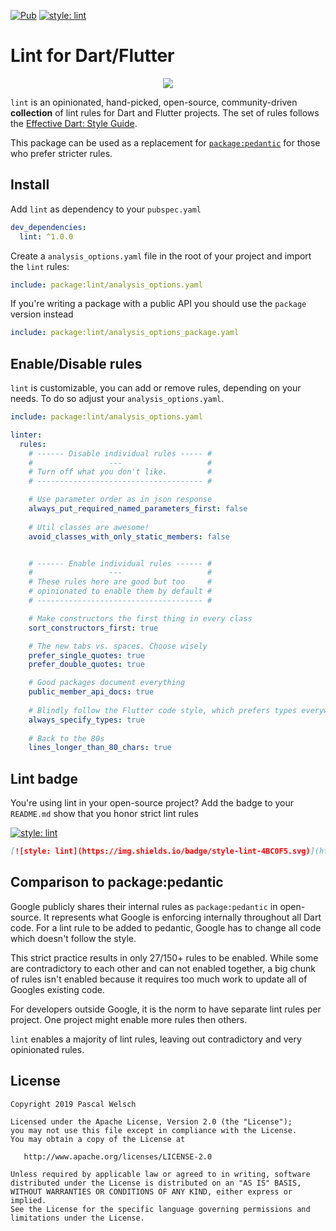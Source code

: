 [![Pub](https://img.shields.io/pub/v/lint.svg)](https://pub.dartlang.org/packages/lint) 
[![style: lint](https://img.shields.io/badge/style-lint-4BC0F5.svg)](https://pub.dev/packages/lint)

# Lint for Dart/Flutter


<p align="center">
  <img src="https://user-images.githubusercontent.com/1096485/66209493-bc0ec900-e6b7-11e9-80c6-222e778f0c8d.png">
</p>

`lint` is an opinionated, hand-picked, open-source, community-driven **collection** of lint rules for Dart and Flutter projects.
The set of rules follows the [Effective Dart: Style Guide](https://dart.dev/guides/language/effective-dart/style).

This package can be used as a replacement for [`package:pedantic`](https://github.com/dart-lang/pedantic) for those who prefer stricter rules.

## Install

Add `lint` as dependency to your `pubspec.yaml`
```yaml
dev_dependencies:
  lint: ^1.0.0
```

Create a `analysis_options.yaml` file in the root of your project and import the `lint` rules:

```yaml
include: package:lint/analysis_options.yaml
```

If you're writing a package with a public API you should use the `package` version instead
```yaml
include: package:lint/analysis_options_package.yaml
```

## Enable/Disable rules

`lint` is customizable, you can add or remove rules, depending on your needs. 
To do so adjust your `analysis_options.yaml`.

```yaml
include: package:lint/analysis_options.yaml

linter:
  rules:
    # ------ Disable individual rules ----- #
    #                 ---                   #
    # Turn off what you don't like.         #
    # ------------------------------------- #

    # Use parameter order as in json response
    always_put_required_named_parameters_first: false
    
    # Util classes are awesome!
    avoid_classes_with_only_static_members: false


    # ------ Enable individual rules ------ #
    #                 ---                   #
    # These rules here are good but too     #
    # opinionated to enable them by default #
    # ------------------------------------- #

    # Make constructors the first thing in every class
    sort_constructors_first: true

    # The new tabs vs. spaces. Choose wisely
    prefer_single_quotes: true
    prefer_double_quotes: true

    # Good packages document everything
    public_member_api_docs: true
    
    # Blindly follow the Flutter code style, which prefers types everywhere
    always_specify_types: true
  
    # Back to the 80s
    lines_longer_than_80_chars: true
```

## Lint badge

You're using lint in your open-source project? 
Add the badge to your `README.md` show that you honor strict lint rules


[![style: lint](https://img.shields.io/badge/style-lint-4BC0F5.svg)](https://pub.dev/packages/lint)
```md
[![style: lint](https://img.shields.io/badge/style-lint-4BC0F5.svg)](https://pub.dev/packages/lint)
```

## Comparison to package:pedantic

Google publicly shares their internal rules as `package:pedantic` in open-source.
It represents what Google is enforcing internally throughout all Dart code.
For a lint rule to be added to pedantic, Google has to change all code which doesn't follow the style.

This strict practice results in only 27/150+ rules to be enabled.
While some are contradictory to each other and can not enabled together, a big chunk of rules isn't enabled because it requires too much work to update all of Googles existing code.

For developers outside Google, it is the norm to have separate lint rules per project.
One project might enable more rules then others.

`lint` enables a majority of lint rules, leaving out contradictory and very opinionated rules.

 
## License

```
Copyright 2019 Pascal Welsch

Licensed under the Apache License, Version 2.0 (the "License");
you may not use this file except in compliance with the License.
You may obtain a copy of the License at

   http://www.apache.org/licenses/LICENSE-2.0

Unless required by applicable law or agreed to in writing, software
distributed under the License is distributed on an "AS IS" BASIS,
WITHOUT WARRANTIES OR CONDITIONS OF ANY KIND, either express or implied.
See the License for the specific language governing permissions and
limitations under the License.
```
